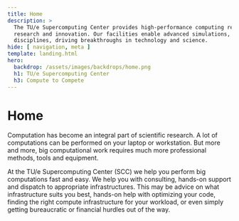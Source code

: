```yaml
---
title: Home
description: >
  The TU/e Supercomputing Center provides high-performance computing resources and expertise to support scientific 
  research and innovation. Our facilities enable advanced simulations, data analysis, and collaboration across 
  disciplines, driving breakthroughs in technology and science.
hide: [ navigation, meta ]
template: landing.html
hero:
  backdrop: /assets/images/backdrops/home.png
  h1: TU/e Supercomputing Center
  h3: Compute to Compete
---
```


# Home

Computation has become an integral part of scientific research. A lot of computations can be performed on your laptop or
workstation. But more and more, big computational work requires much more professional methods, tools and equipment.

At the TU/e Supercomputing Center (SCC) we help you perform big computations fast and easy. We help you with consulting,
hands-on support and dispatch to appropriate infrastructures. This may be advice on what infrastructure suits you best,
hands-on help with optimizing your code, finding the right compute infrastructure for your workload, or even simply
getting bureaucratic or financial hurdles out of the way.
